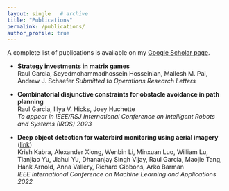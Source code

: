 ```yaml
---
layout: single   # archive
title: "Publications"
permalink: /publications/
author_profile: true
---
```


<!-- {% if author.googlescholar %}
  You can also find my articles on <u><a href="{{author.googlescholar}}">my Google Scholar profile</a>.</u>
{% endif %}

{% include base_path %}

{% for post in site.publications reversed %}
  {% include archive-single.html %}
{% endfor %} -->


A complete list of publications is available on my [Google Scholar page](https://scholar.google.com/citations?user=zEP4GUoAAAAJ&hl=en).

<!-- Preprints from 2015 and after are also available on [arXiv](https://arxiv.org/a/chan_j_3.html). -->


* **Strategy investments in matrix games** <br />
  Raul Garcia, Seyedmohammadhossein Hosseinian, Mallesh M. Pai, Andrew J. Schaefer
  _Submitted to Operations Research Letters_

* **Combinatorial disjunctive constraints for obstacle avoidance in path planning**  <br />
  Raul Garcia, Illya V. Hicks, Joey Huchette  <br />
  _To appear in IEEE/RSJ International Conference on Intelligent Robots and Systems (IROS) 2023_

* **Deep object detection for waterbird monitoring using aerial imagery** ([link](https://ieeexplore.ieee.org/document/10069986))  <br />
  Krish Kabra, Alexander Xiong, Wenbin Li, Minxuan Luo, William Lu, Tianjiao Yu, Jiahui Yu, Dhananjay Singh Vijay, Raul Garcia, Maojie Tang, Hank Arnold, Anna Vallery, Richard Gibbons, Arko Barman  <br />
  _IEEE International Conference on Machine Learning and Applications 2022_

